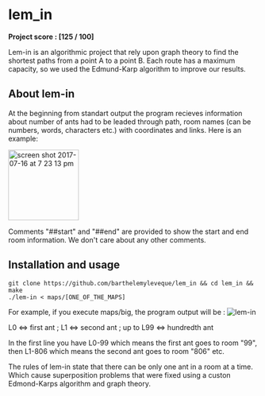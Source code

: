 # lem_in

**Project score : [125 / 100]**

Lem-in is an algorithmic project that rely upon graph theory to find the shortest paths from a point A to a point B. Each route has a maximum capacity, so we used the Edmund-Karp algorithm to improve our results.

## About lem-in

At the beginning from standart output the program recieves information about number of ants had to be leaded through path, room names (can be numbers, words, characters etc.) with coordinates and links. Here is an example:

<img width="142" alt="screen shot 2017-07-16 at 7 23 13 pm" align="middle" src="https://user-images.githubusercontent.com/25576444/28254024-ea2c5eb6-6a5d-11e7-922c-5808975b2419.png" >

Comments "##start" and "##end" are provided to show the start and end room information. We don't care about any other comments.

## Installation and usage

```
git clone https://github.com/barthelemyleveque/lem_in && cd lem_in && make
./lem-in < maps/[ONE_OF_THE_MAPS]
```

For example, if you execute maps/big, the program output will be :
![lem-in](https://i.ibb.co/7pSmxPM/Screen-Shot-2019-10-28-at-1-20-03-PM.png)

L0 <=> first ant ; L1 <=> second ant ; up to L99 <=> hundredth ant

In the first line you have L0-99 which means the first ant goes to room "99", then L1-806 which means the second ant goes to room "806" etc. 

The rules of lem-in state that there can be only one ant in a room at a time. Which cause superposition problems that were fixed using a custon Edmond-Karps algorithm and graph theory.

